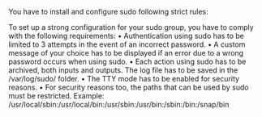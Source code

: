 You have to install and configure sudo following strict rules:

To set up a strong configuration for your sudo group, you have to comply with the
following requirements:
• Authentication using sudo has to be limited to 3 attempts in the event of an incorrect password.
• A custom message of your choice has to be displayed if an error due to a wrong
password occurs when using sudo.
• Each action using sudo has to be archived, both inputs and outputs. The log file
has to be saved in the /var/log/sudo/ folder.
• The TTY mode has to be enabled for security reasons.
• For security reasons too, the paths that can be used by sudo must be restricted.
Example:
/usr/local/sbin:/usr/local/bin:/usr/sbin:/usr/bin:/sbin:/bin:/snap/bin